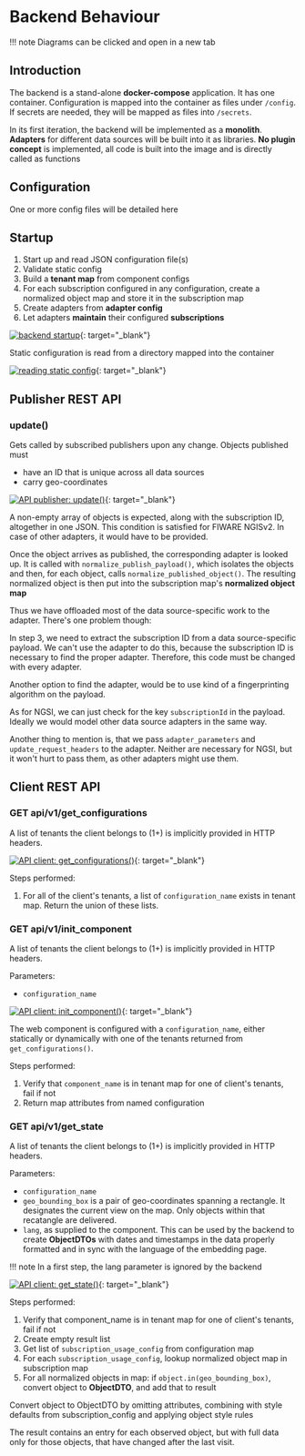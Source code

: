 # Backend Behaviour

!!! note
    Diagrams can be clicked and open in a new tab

## Introduction

The backend is a stand-alone __docker-compose__ application.
It has one container. Configuration is mapped into the
container as files under `/config`. If secrets are needed,
they will be mapped as files into `/secrets`.

In its first iteration, the backend will be implemented as a
__monolith__. __Adapters__ for different data sources will
be built into it as libraries. __No plugin concept__ is
implemented, all code is built into the image and is
directly called as functions

## Configuration

One or more config files will be detailed here

## Startup

1. Start up and read JSON configuration file(s)
1. Validate static config
1. Build a __tenant map__ from component configs
1. For each subscription configured in any configuration, create a normalized object map and store it in the subscription map
1. Create adapters from __adapter config__
1. Let adapters __maintain__ their configured __subscriptions__

[![backend startup](./uml/backend_startup.png)](./uml/backend_startup.png){: target="_blank"}

Static configuration is read from a directory mapped into the container

[![reading static config](./uml/startup_read_static_config.png)](./uml/startup_read_static_config.png){: target="_blank"}

## Publisher REST API

### update()
  
Gets called by subscribed publishers upon any change.
Objects published must

* have an ID that is unique across all data sources
* carry geo-coordinates

[![API publisher: update()](./uml/api_publisher_update.png)](./uml/api_publisher_update.png){: target="_blank"}

A non-empty array of objects is expected, along with the
subscription ID, altogether in one JSON. This condition is
satisfied for FIWARE NGISv2. In case of other adapters, it
would have to be provided.

Once the object arrives as published, the corresponding
adapter is looked up. It is called with
`normalize_publish_payload()`, which isolates the objects
and then, for each object, calls
`normalize_published_object()`. The resulting normalized
object is then put into the subscription map's __normalized
object map__

Thus we have offloaded most of the data source-specific work
to the adapter. There's one problem though:

In step 3, we need to extract the subscription ID from a
data source-specific payload. We can't use the adapter to 
do this, because the subscription ID is necessary to 
find the proper adapter. Therefore, this code must be
changed with every adapter.

Another option to find the adapter, would be to use 
kind of a fingerprinting algorithm on the payload.

As for NGSI, we can just check for the key `subscriptionId`
in the payload. Ideally we would model other data source
adapters in the same way.

Another thing to mention is, that we pass
`adapter_parameters` and `update_request_headers` to the
adapter. Neither are necessary for NGSI, but it won't hurt
to pass them, as other adapters might use them.

## Client REST API

### GET api/v1/get_configurations

A list of tenants the client belongs to (1+) is implicitly
provided in HTTP headers.

[![API client: get_configurations()](./uml/api_client_get_configurations.png)](./uml/api_client_get_configurations.png){: target="_blank"}

Steps performed:

1. For all of the client's tenants, a list of
   `configuration_name` exists in tenant map. Return the union
   of these lists.

### GET api/v1/init_component

A list of tenants the client belongs to (1+) is implicitly
provided in HTTP headers.

Parameters: 

* `configuration_name`

[![API client: init_component()](./uml/api_client_init_component.png)](./uml/api_client_init_component.png){: target="_blank"}

The web component is configured with a `configuration_name`,
either statically or dynamically with one of the tenants
returned from `get_configurations()`.
  
Steps performed:

1. Verify that `component_name` is in tenant map for one of 
   client's tenants, fail if not
1. Return map attributes from named configuration


### GET api/v1/get_state

A list of tenants the client belongs to (1+) is implicitly
provided in HTTP headers. 

Parameters:

* `configuration_name`
* `geo_bounding_box` is a pair of geo-coordinates spanning a 
  rectangle. It designates the current view on the map. Only 
  objects within that recatangle are delivered.
* `lang`, as supplied to the component. This can be used by the 
  backend to create __ObjectDTOs__ with dates and timestamps
  in the data properly formatted and in sync with the language 
  of the embedding page.
  
!!! note
    In a first step, the lang parameter is ignored by the backend

[![API client: get_state()](./uml/api_client_get_state.png)](./uml/api_client_get_state.png){: target="_blank"}

Steps performed:

1. Verify that component_name is in tenant map for one of 
   client's tenants, fail if not
1. Create empty result list
1. Get list of `subscription_usage_config` from configuration map
1. For each `subscription_usage_config`, lookup normalized object 
   map in subscription map
1. For all normalized objects in map: 
   if `object.in(geo_bounding_box)`, convert object to __ObjectDTO__, 
   and add that to result

Convert object to ObjectDTO by omitting attributes,
combining with style defaults from subscription_config and
applying object style rules

The result contains an entry for each observed object, but
with full data only for those objects, that have changed
after the last visit.
